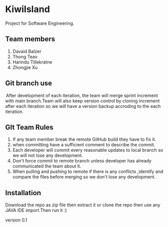# KiwiIsland 
Project for Software Engineering.

## Team members 
1. Davaid Balzer
2. Thong Teav 
3. Harindu Tillekratne
4. Zhongjie Xu 

## Git branch use
 After development of each iteration, the team will merge sprint increment with main branch.Team will also keep version control by cloning increment after each iteration so we will have a version backup accroding to the each iteration.

## GIt Team Rules

1. If any team member break the remote GitHub build they have to fix it. 
2. when committing have a sufficient comment to describe the commit. 
3. Each developer will commit every reasonable updates to local branch so we will not lose any development. 
4. Don't force commit to  remote branch unless developer has already communicated the team about it. 
5. When pulling and pushing to remote if there is any conflicts ,identify and compare the files before merging so we don't lose any development. 

## Installation
Download the repo as zip file then extract it or clone the repo then use any JAVA IDE import.Then run it :)

version 0.1



